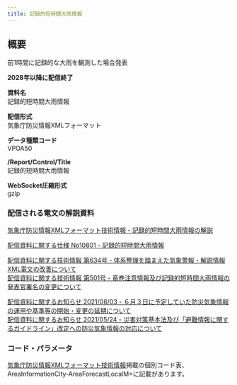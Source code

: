 ```yaml
---
title: 記録的短時間大雨情報
---
```


## 概要
前1時間に記録的な大雨を観測した場合発表

**2028年以降に配信終了**

**資料名** <br/>
 記録的短時間大雨情報
 
**配信形式** <br/>
 気象庁防災情報XMLフォーマット

**データ種類コード** <br/>
 VPOA50

**/Report/Control/Title** <br/>
 記録的短時間大雨情報
 
**WebSocket圧縮形式** <br/>
 gzip

### 配信される電文の解説資料
[気象庁防災情報XMLフォーマット技術情報 - 記録的短時間大雨情報の解説](https://dmdata.jp/docs/jma/manual/0203-0203.pdf)


[配信資料に関する仕様 No10801 - 記録的短時間大雨情報](https://www.data.jma.go.jp/suishin/shiyou/pdf/no10801)


[配信資料に関する技術情報 第634号 - 体系整理を踏まえた気象警報・解説情報XML電文の改善について](https://dmdata.jp/docs/jma/technical/634.pdf) <br/>
[配信資料に関する技術情報 第501号 - 竜巻注意情報及び記録的短時間大雨情報の発表官署名の変更について](https://dmdata.jp/docs/jma/technical/501.pdf)


[配信資料に関するお知らせ 2021/06/03 - ６月３日に予定していた防災気象情報の運用や基準等の開始・変更の延期について](https://dmdata.jp/docs/jma/notice/20210603a.pdf) <br/>
[配信資料に関するお知らせ 2021/05/24 - 災害対策基本法及び「避難情報に関するガイドライン」改定への防災気象情報の対応について](https://dmdata.jp/docs/jma/notice/20210524a.pdf)

### コード・パラメータ
[気象庁防災情報XMLフォーマット技術情報](http://xml.kishou.go.jp/tec_material.html)掲載の個別コード表、AreaInformationCity-AreaForecastLocalM+に記載があります。
